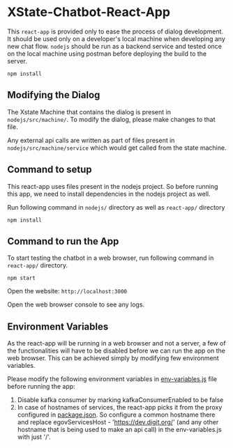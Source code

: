 # XState-Chatbot-React-App

This ```react-app``` is provided only to ease the process of dialog development. It should be used only on a developer's local machine when developing any new chat flow. ```nodejs``` should be run as a backend service and tested once on the local machine using postman before deploying the build to the server.


`
npm install
`

## Modifying the Dialog

The Xstate Machine that contains the dialog is present in ```nodejs/src/machine/```. To modify the dialog, please make changes to that file.

Any external api calls are written as part of files present in ```nodejs/src/machine/service``` which would get called from the state machine.

## Command to setup
This react-app uses files present in the nodejs project. So before running this app, we need to install dependencies in the nodejs project as well.

Run following command in ```nodejs/``` directory as well as ```react-app/``` directory

`
npm install
`

## Command to run the App
To start testing the chatbot in a web browser, run following command in ```react-app/``` directory.

`
npm start
`

Open the website: `http://localhost:3000`

Open the web browser console to see any logs.

## Environment Variables

As the react-app will be running in a web browser and not a server, a few of the functionalities will have to be disabled before we can run the app on the web browser. This can be achieved simply by modifying few environment variables.
 
Please modify the following environment variables in [env-variables.js](../nodejs/src/env-variables.js) file before running the app:
 
1. Disable kafka consumer by marking kafkaConsumerEnabled to be false
2. In case of hostnames of services, the react-app picks it from the proxy configured in [package.json](./package.json). So configure a common hostname there and replace egovServicesHost - 'https://dev.digit.org/' (and any other hostname that is being used to make an api call) in the env-variables.js with just '/'.

